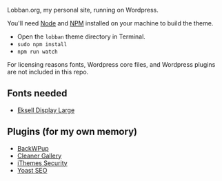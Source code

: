 Lobban.org, my personal site, running on Wordpress.

You'll need [Node](https://nodejs.org/) and [NPM](https://www.npmjs.com/) installed on your machine to build the theme.

- Open the `lobban` theme directory in Terminal.
- `sudo npm install`
- `npm run watch`

For licensing reasons fonts, Wordpress core files, and Wordpress plugins are not included in this repo.

## Fonts needed
- [Eksell Display Large](https://lettersfromsweden.se/ekselldisplay/)

## Plugins (for my own memory)
- [BackWPup](https://wordpress.org/plugins/backwpup/)
- [Cleaner Gallery](https://wordpress.org/plugins/cleaner-gallery/)
- [iThemes Security](https://wordpress.org/plugins/better-wp-security/)
- [Yoast SEO](https://wordpress.org/plugins/wordpress-seo/)
